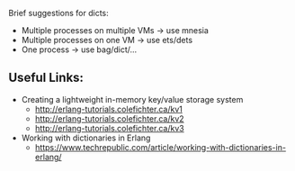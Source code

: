 Brief suggestions for dicts:
- Multiple processes on multiple VMs -> use mnesia
- Multiple processes on one VM -> use ets/dets
- One process -> use bag/dict/...


## Useful Links:
- Creating a lightweight in-memory key/value storage system
  - http://erlang-tutorials.colefichter.ca/kv1
  - http://erlang-tutorials.colefichter.ca/kv2
  - http://erlang-tutorials.colefichter.ca/kv3
- Working with dictionaries in Erlang
  - https://www.techrepublic.com/article/working-with-dictionaries-in-erlang/
